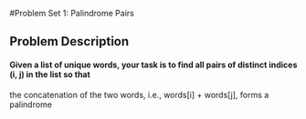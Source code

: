 #Problem Set 1: Palindrome Pairs
## Problem Description
#### Given a list of unique words, your task is to find all pairs of distinct indices (i, j) in the list so that
the concatenation of the two words, i.e., words[i] + words[j], forms a palindrome
